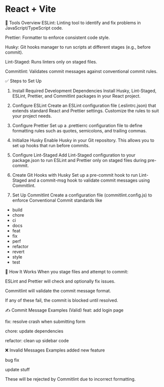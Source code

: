 # React + Vite

📌 Tools Overview
ESLint: Linting tool to identify and fix problems in JavaScript/TypeScript code.

Prettier: Formatter to enforce consistent code style.

Husky: Git hooks manager to run scripts at different stages (e.g., before commit).

Lint-Staged: Runs linters only on staged files.

Commitlint: Validates commit messages against conventional commit rules.

✅ Steps to Set Up
1. Install Required Development Dependencies
Install Husky, Lint-Staged, ESLint, Prettier, and Commitlint packages in your React project.

2. Configure ESLint
Create an ESLint configuration file (.eslintrc.json) that extends standard React and Prettier settings. Customize the rules to suit your project needs.

3. Configure Prettier
Set up a .prettierrc configuration file to define formatting rules such as quotes, semicolons, and trailing commas.

4. Initialize Husky
Enable Husky in your Git repository. This allows you to set up hooks that run before commits.

5. Configure Lint-Staged
Add Lint-Staged configuration to your package.json to run ESLint and Prettier only on staged files during pre-commit.

6. Create Git Hooks with Husky
Set up a pre-commit hook to run Lint-Staged and a commit-msg hook to validate commit messages using Commitlint.

7. Set Up Commitlint
Create a configuration file (commitlint.config.js) to enforce Conventional Commit standards like

- build
- chore
- ci
- docs
- feat
- fix
- perf
- refactor
- revert
- style
- test

🧪 How It Works
When you stage files and attempt to commit:

ESLint and Prettier will check and optionally fix issues.

Commitlint will validate the commit message format.

If any of these fail, the commit is blocked until resolved.

✍️ Commit Message Examples (Valid)
feat: add login page

fix: resolve crash when submitting form

chore: update dependencies

refactor: clean up sidebar code

❌ Invalid Messages Examples
added new feature

bug fix

update stuff

These will be rejected by Commitlint due to incorrect formatting.
